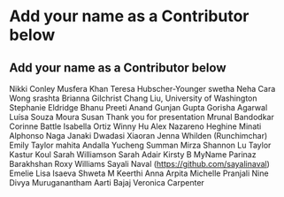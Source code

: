 # Add your name as a Contributor below

## Add your name as a Contributor below

Nikki Conley
Musfera Khan
Teresa Hubscher-Younger
swetha
Neha
Cara Wong
srashta
Brianna Gilchrist
Chang Liu, University of Washington 
Stephanie Eldridge
Bhanu Preeti Anand
Gunjan Gupta 
Gorisha Agarwal 
Luísa Souza Moura
Susan Thank you for presentation
Mrunal Bandodkar 
Corinne Battle
Isabella Ortiz
Winny Hu 
Alex Nazareno
Heghine
Minati Alphonso
Naga Janaki Dwadasi
Xiaoran
Jenna Whilden (Runchimchar)
Emily Taylor
mahita 
Andalla
Yucheng
Summan Mirza
Shannon Lu
Taylor
Kastur Koul
Sarah Williamson
Sarah Adair
Kirsty B 
MyName
Parinaz Barakhshan
Roxy Williams
Sayali Naval (https://github.com/sayalinaval) 
Emelie
Lisa Isaeva
Shweta M
Keerthi
Anna
Arpita
Michelle
Pranjali
Nine
Divya Muruganantham
Aarti Bajaj
Veronica Carpenter
